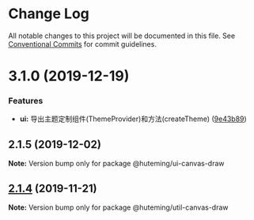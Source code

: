 # Change Log

All notable changes to this project will be documented in this file.
See [Conventional Commits](https://conventionalcommits.org) for commit guidelines.

# 3.1.0 (2019-12-19)


### Features

* **ui:** 导出主题定制组件(ThemeProvider)和方法(createTheme) ([9e43b89](https://github.com/huteming/huteming-ui/commit/9e43b890136557ee0601862069234f8c89237944))





## 2.1.5 (2019-12-02)

**Note:** Version bump only for package @huteming/ui-canvas-draw





## [2.1.4](https://github.com/huteming/huteming-ui/compare/@huteming/util-canvas-draw@2.1.3...@huteming/util-canvas-draw@2.1.4) (2019-11-21)

**Note:** Version bump only for package @huteming/util-canvas-draw
